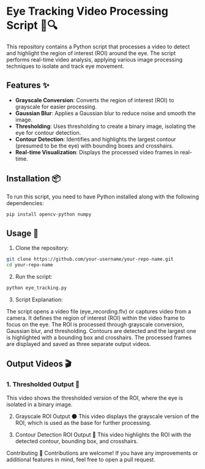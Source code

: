 # Eye Tracking Video Processing Script 🎥🔍

This repository contains a Python script that processes a video to detect and highlight the region of interest (ROI) around the eye. The script performs real-time video analysis, applying various image processing techniques to isolate and track eye movement.

## Features ✨

- **Grayscale Conversion**: Converts the region of interest (ROI) to grayscale for easier processing.
- **Gaussian Blur**: Applies a Gaussian blur to reduce noise and smooth the image.
- **Thresholding**: Uses thresholding to create a binary image, isolating the eye for contour detection.
- **Contour Detection**: Identifies and highlights the largest contour (presumed to be the eye) with bounding boxes and crosshairs.
- **Real-time Visualization**: Displays the processed video frames in real-time.

## Installation 📦

To run this script, you need to have Python installed along with the following dependencies:

```bash
pip install opencv-python numpy
```

## Usage 🚀

1. Clone the repository:
```bash
git clone https://github.com/your-username/your-repo-name.git
cd your-repo-name
```

2. Run the script:

```bash
python eye_tracking.py
```

3. Script Explanation:

The script opens a video file (eye_recording.flv) or captures video from a camera.
It defines the region of interest (ROI) within the video frame to focus on the eye.
The ROI is processed through grayscale conversion, Gaussian blur, and thresholding.
Contours are detected and the largest one is highlighted with a bounding box and crosshairs.
The processed frames are displayed and saved as three separate output videos.

## Output Videos 🎬
### 1. Thresholded Output 🔲
This video shows the thresholded version of the ROI, where the eye is isolated in a binary image.


2. Grayscale ROI Output 🌑
This video displays the grayscale version of the ROI, which is used as the base for further processing.


3. Contour Detection ROI Output 🎯
This video highlights the ROI with the detected contour, bounding box, and crosshairs.


Contributing 🤝
Contributions are welcome! If you have any improvements or additional features in mind, feel free to open a pull request.
